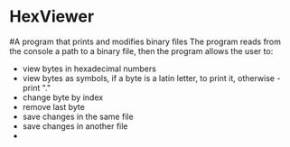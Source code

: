 # HexViewer
#A program that prints and modifies binary files
The program reads from the console a path to a binary file, then the program allows the user to:
 - view bytes in hexadecimal numbers
 - view bytes as symbols, if a byte is a latin letter, to print it, otherwise - print "."
 - change byte by index
 - remove last byte
 - save changes in the same file
 - save changes in another file
 - 
